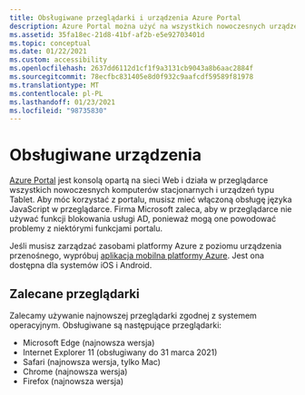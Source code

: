 ```yaml
---
title: Obsługiwane przeglądarki i urządzenia Azure Portal
description: Azure Portal można użyć na wszystkich nowoczesnych urządzeniach i z najnowszymi wersjami przeglądarki. Zapoznaj się z tym artykułem, aby upewnić się, że przeglądarka jest obsługiwana.
ms.assetid: 35fa18ec-21d8-41bf-af2b-e5e92703401d
ms.topic: conceptual
ms.date: 01/22/2021
ms.custom: accessibility
ms.openlocfilehash: 2637dd6112d1cf1f9a3131cb9043a8b6aac2884f
ms.sourcegitcommit: 78ecfbc831405e8d0f932c9aafcdf59589f81978
ms.translationtype: MT
ms.contentlocale: pl-PL
ms.lasthandoff: 01/23/2021
ms.locfileid: "98735830"
---
```

# <a name="supported-devices"></a>Obsługiwane urządzenia

[Azure Portal](https://portal.azure.com) jest konsolą opartą na sieci Web i działa w przeglądarce wszystkich nowoczesnych komputerów stacjonarnych i urządzeń typu Tablet. Aby móc korzystać z portalu, musisz mieć włączoną obsługę języka JavaScript w przeglądarce. Firma Microsoft zaleca, aby w przeglądarce nie używać funkcji blokowania usługi AD, ponieważ mogą one powodować problemy z niektórymi funkcjami portalu.

Jeśli musisz zarządzać zasobami platformy Azure z poziomu urządzenia przenośnego, wypróbuj  [aplikacja mobilna platformy Azure](https://azure.microsoft.com/features/azure-portal/mobile-app/). Jest ona dostępna dla systemów iOS i Android.

## <a name="recommended-browsers"></a>Zalecane przeglądarki

Zalecamy używanie najnowszej przeglądarki zgodnej z systemem operacyjnym. Obsługiwane są następujące przeglądarki:

* Microsoft Edge (najnowsza wersja)
* Internet Explorer 11 (obsługiwany do 31 marca 2021)
* Safari (najnowsza wersja, tylko Mac)
* Chrome (najnowsza wersja)
* Firefox (najnowsza wersja)